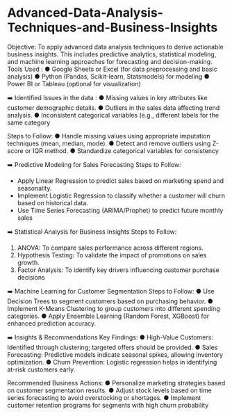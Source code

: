 # Advanced-Data-Analysis-Techniques-and-Business-Insights
Objective:
To apply advanced data analysis techniques to derive actionable business insights. This 
includes predictive analytics, statistical modeling, and machine learning approaches for 
forecasting and decision-making.
Tools Used :
● Google Sheets or Excel (for data preprocessing and basic analysis)
● Python (Pandas, Scikit-learn, Statsmodels) for modeling 
● Power BI or Tableau (optional for visualization)

➡️ Identified Issues in the data :
● Missing values in key attributes like customer demographic details.
● Outliers in the sales data affecting trend analysis.
● Inconsistent categorical variables (e.g., different labels for the same category

Steps to Follow:
● Handle missing values using appropriate imputation techniques (mean, median, 
mode).
● Detect and remove outliers using Z-score or IQR method. 
● Standardize categorical variables for consistency

➡️ Predictive Modeling for Sales Forecasting
Steps to Follow:
- Apply Linear Regression to predict sales based on marketing spend and seasonality.
- Implement Logistic Regression to classify whether a customer will churn based on 
historical data.
- Use Time Series Forecasting (ARIMA/Prophet) to predict future monthly sales
  
➡️ Statistical Analysis for Business Insights
Steps to Follow:
1. ANOVA: To compare sales performance across different regions.
2. Hypothesis Testing: To validate the impact of promotions on sales growth.
3. Factor Analysis: To identify key drivers influencing customer purchase decisions
   
➡️ Machine Learning for Customer Segmentation
Steps to Follow:
● Use Decision Trees to segment customers based on purchasing behavior.
● Implement K-Means Clustering to group customers into different spending 
categories.
● Apply Ensemble Learning (Random Forest, XGBoost) for enhanced prediction 
accuracy.

 ➡️ Insights & Recommendations
Key Findings:
● High-Value Customers: Identified through clustering; targeted offers should be 
provided.
● Sales Forecasting: Predictive models indicate seasonal spikes, allowing inventory 
optimization.
● Churn Prevention: Logistic regression helps in identifying at-risk customers early.

Recommended Business Actions:
● Personalize marketing strategies based on customer segmentation results.
● Adjust stock levels based on time series forecasting to avoid overstocking or 
shortages.
● Implement customer retention programs for segments with high churn probability

